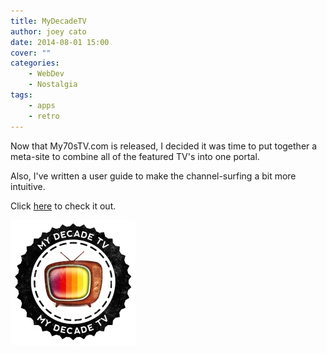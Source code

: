 ```yaml
---
title: MyDecadeTV
author: joey cato
date: 2014-08-01 15:00
cover: ""
categories:
    - WebDev
    - Nostalgia
tags:
    - apps
    - retro
---
```


Now that My70sTV.com is released, I decided it was time to put together a meta-site to combine all of the featured TV's into one portal.

Also, I've written a user guide to make the channel-surfing a bit more intuitive.

Click [here](https://mydecadetv.com) to check it out.

<a href="https://mydecadetv.com"><img src="mydecadetv.jpg" style="width:200px"/></a>

